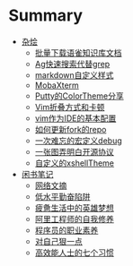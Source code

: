 # Summary

- [杂烩]()
    - [批量下载语雀知识库文档](./杂烩/批量下载语雀知识库文档.md)
    - [Ag快速搜索代替grep](./杂烩/Ag快速搜索代替grep.md)
    - [markdown自定义样式](./杂烩/markdown自定义样式.md)
    - [MobaXterm](./杂烩/MobaXterm.md)
    - [Putty的ColorTheme分享](./杂烩/Putty的ColorTheme分享.md)
    - [Vim折叠方式和卡顿](./杂烩/Vim折叠方式和卡顿.md)
    - [vim作为IDE的基本配置](./杂烩/vim作为IDE的基本配置.md)
    - [如何更新fork的repo](./杂烩/如何更新fork的repo.md)
    - [一次难忘的宏定义debug](./杂烩/一次难忘的宏定义debug.md)
    - [一张图弄明白开源协议](./杂烩/一张图弄明白开源协议.md)
    - [自定义的xshellTheme](./杂烩/自定义的xshellTheme.md)
- [闲书笔记]()
    - [网络文摘](./闲书笔记/网络文摘.md)
    - [低水平勤奋陷阱](./闲书笔记/低水平勤奋陷阱.md)
    - [疲惫生活中的英雄梦想](./闲书笔记/疲惫生活中的英雄梦想.md)
    - [阿里工程师的自我修养](./闲书笔记/阿里工程师的自我修养.md)
    - [程序员的职业素养](./闲书笔记/程序员的职业素养.md)
    - [对自己狠一点](./闲书笔记/对自己狠一点.md)
    - [高效能人士的七个习惯](./闲书笔记/高效能人士的七个习惯.md)
